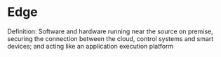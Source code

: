 # Edge

Definition: Software and hardware running near the source on premise, securing the connection between the cloud, control systems and smart devices; and acting like an application execution platform